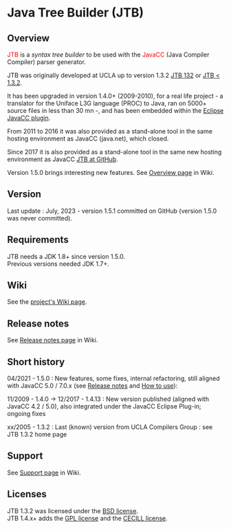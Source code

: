 # Java Tree Builder (JTB)

## Overview

<span style="color:red">JTB</span> is a *syntax tree builder* to be used with the <span style="color:red">JavaCC</span> (Java Compiler Compiler) parser generator.  

JTB was originally developed at UCLA up to version 1.3.2 [JTB 132](http://compilers.cs.ucla.edu/jtb/) or [JTB < 1.3.2](http://compilers.cs.ucla.edu/jtb/jtb-2003/).  

It has been upgraded in version 1.4.0+ (2009-2010), for a real life project - a translator for the Uniface L3G language (PROC) to Java, ran on 5000+ source files in less than 30 mn -, and has been embedded within the [Eclipse JavaCC plugin](https://sourceforge.net/projects/eclipse-javacc/).

From 2011 to 2016 it was also provided as a stand-alone tool in the same hosting environment as JavaCC (java.net), which closed.

Since 2017 it is also provided as a stand-alone tool in the same new hosting environment as JavaCC [JTB at GitHub](https://github.com/jtb-javacc/JTB).

Version 1.5.0 brings interesting new features. See [Overview page](doc/wiki/Overview.html) in Wiki.

## Version

Last update : July, 2023 - version 1.5.1 committed on GitHub (version 1.5.0 was never committed).  

## Requirements

JTB needs a JDK 1.8+ since version 1.5.0.  
Previous versions needed JDK 1.7+.

## Wiki

See the [project's Wiki page](doc/wiki/Home.html).

## Release notes

See [Release notes page](doc/wiki/Release_notes.html) in Wiki.

## Short history

04/2021 - 1.5.0 : New features, some fixes, internal refactoring, still aligned with JavaCC 5.0 / 7.0.x (see [Release notes](doc/wiki/Release_notes.html) and [How to use](doc/wiki/How_to_use.html)):  

11/2009 - 1.4.0 -> 12/2017 - 1.4.13 : New version published (aligned with JavaCC 4.2 / 5.0), also integrated under the JavaCC Eclipse Plug-in; ongoing fixes  

xx/2005 - 1.3.2 : Last (known) version from UCLA Compilers Group : see JTB 1.3.2 home page  

## Support

See [Support page](doc/wiki/Support.html) in Wiki.

## Licenses

JTB 1.3.2 was licensed under the [BSD license](http://compilers.cs.ucla.edu/jtb/license.html).  
JTB  1.4.x+ adds the [GPL license](http://www.gnu.org/licenses/gpl.html) and the [CECILL license](https://opensource.org/licenses/CECILL-2.1).  

